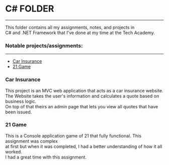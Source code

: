 <h1>C# FOLDER</h1>
<hr>
This folder contains all my assignments, notes, and projects in
<br>
C# and .NET Framework that I've done at my time at the Tech Academy.
<h3>Notable projects/assignments:</h3>
<hr>
<ul>
  <li><a href="https://github.com/Jonathan-Treloggen/The_Tech_Academy_Basic_C-Sharp_Projects/tree/master/MVC/CarInsurance" target="_blank">Car Insurance</a>
  <li><a href="https://github.com/Jonathan-Treloggen/The_Tech_Academy_Basic_C-Sharp_Projects/tree/master/Basic_C%23_Programs/Assignments/ClassesAndObjects21Game" target="_blank">21 Game</a>
</ul>
<h3>Car Insurance</h3>
This project is an MVC web application that acts as a car insurance website.
<br>
The Website takes the user's information and calculates a quote based on business logic.
<br>
On top of that theirs an admin page that lets you view all quotes that have been issued.
<br>
<h3>21 Game</h3>
This is a Console application game of 21 that fully functional. This assignment was complex
<br>
at first but when it was completed, I had a better understanding of how it all worked.
<br>
I had a great time with this assignment.
